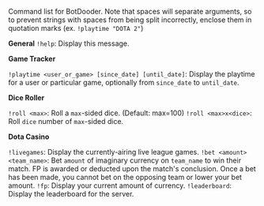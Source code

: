 Command list for BotDooder. Note that spaces will separate arguments, so to prevent strings with spaces from being split incorrectly, enclose them in quotation marks (ex. `!playtime "DOTA 2"`)

**General**
`!help`: Display this message.

**Game Tracker**

`!playtime <user_or_game> [since_date] [until_date]`: Display the playtime for a user or particular game, optionally from `since_date` to `until_date`.

**Dice Roller**

`!roll <max>`: Roll a `max`-sided dice. (Default: max=100)
`!roll <max>x<dice>`: Roll `dice` number of `max`-sided dice.

**Dota Casino**

`!livegames`: Display the currently-airing live league games.
`!bet <amount> <team_name>`: Bet `amount` of imaginary currency on `team_name` to win their match. FP is awarded or deducted upon the match's conclusion. Once a bet has been made, you cannot bet on the opposing team or lower your bet amount.
`!fp`: Display your current amount of currency.
`!leaderboard`: Display the leaderboard for the server.